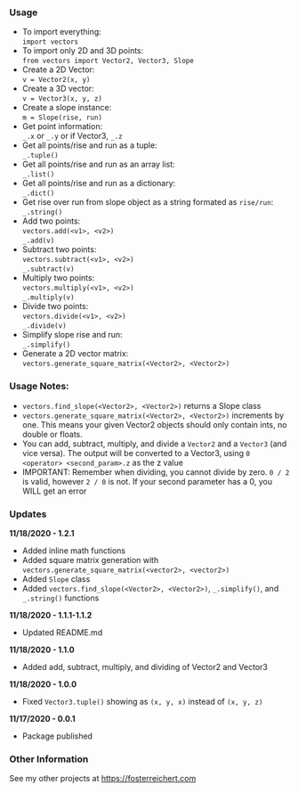 ### Usage
- To import everything:<br>
`import vectors`<br>
- To import only 2D and 3D points:<br>
`from vectors import Vector2, Vector3, Slope`<br>
- Create a 2D Vector:<br>
`v = Vector2(x, y)`<br>
- Create a 3D vector:<br>
`v = Vector3(x, y, z)`<br>
- Create a slope instance:<br>
`m = Slope(rise, run)`
- Get point information:<br>
`_.x` or `_.y` or if Vector3, `_.z`<br>
- Get all points/rise and run as a tuple:<br>
`_.tuple()`<br>
- Get all points/rise and run as an array list:<br>
`_.list()`<br>
- Get all points/rise and run as a dictionary:<br>
`_.dict()`<br>
- Get rise over run from slope object as a string formated as `rise/run`:<br>
`_.string()`
- Add two points:<br>
`vectors.add(<v1>, <v2>)`<br>
`_.add(v)`<br>
- Subtract two points:<br>
`vectors.subtract(<v1>, <v2>)`<br>
`_.subtract(v)`<br>
- Multiply two points:<br>
`vectors.multiply(<v1>, <v2>)`<br>
`_.multiply(v)`<br>
- Divide two points:<br>
`vectors.divide(<v1>, <v2>)`<br>
`_.divide(v)`<br>
- Simplify slope rise and run:<br>
`_.simplify()`
- Generate a 2D vector matrix:<br>
`vectors.generate_square_matrix(<Vector2>, <Vector2>)`<br>

### Usage Notes:
- `vectors.find_slope(<Vector2>, <Vector2>)` returns a Slope class<br>
- `vectors.generate_square_matrix(<Vector2>, <Vector2>)` increments by one. This means your given Vector2 objects should only contain ints, no double or floats.<br>
- You can add, subtract, multiply, and divide a `Vector2` and a `Vector3` (and vice versa). The output will be converted to a Vector3, using `0 <operator> <second_param>.z` as the z value<br>
- IMPORTANT: Remember when dividing, you cannot divide by zero. `0 / 2` is valid, however `2 / 0` is not. If your second parameter has a 0, you WILL get an error<br>

### Updates
**11/18/2020 - 1.2.1**<br>
- Added inline math functions<br>
- Added square matrix generation with `vectors.generate_square_matrix(<vector2>, <vector2>)`<br>
- Added `Slope` class<br>
- Added `vectors.find_slope(<Vector2>, <Vector2>)`,  `_.simplify()`, and `_.string()` functions<br>

**11/18/2020 - 1.1.1-1.1.2**<br>
- Updated README.md<br>

**11/18/2020 - 1.1.0**<br>
- Added add, subtract, multiply, and dividing of Vector2 and Vector3<br>

**11/18/2020 - 1.0.0**<br>
- Fixed `Vector3.tuple()` showing as `(x, y, x)` instead of `(x, y, z)`<br>

**11/17/2020 - 0.0.1**<br>
- Package published<br>

### Other Information
See my other projects at https://fosterreichert.com